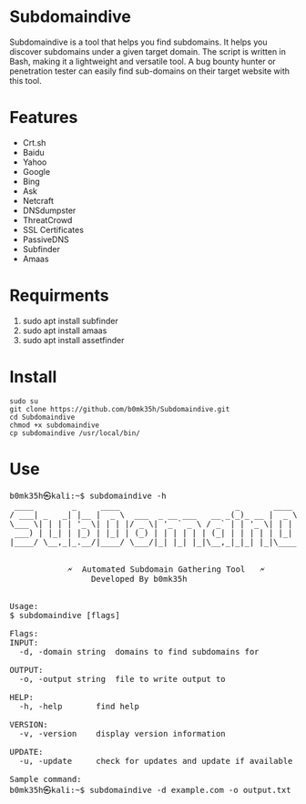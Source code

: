 # Subdomaindive
Subdomaindive is a tool that helps you find subdomains. It helps you discover subdomains under a given target domain. The script is written in Bash, making it a lightweight and versatile tool. A bug bounty hunter or penetration tester can easily find sub-domains on their target website with this tool.

# Features 
*  Crt.sh
*  Baidu
*  Yahoo
*  Google
*  Bing
*  Ask
*  Netcraft
*  DNSdumpster
*  ThreatCrowd
*  SSL Certificates
*  PassiveDNS
*  Subfinder
*  Amaas


# Requirments 
1. sudo apt install subfinder
2. sudo apt install amaas
3. sudo apt install assetfinder

# Install

```
sudo su
git clone https://github.com/b0mk35h/Subdomaindive.git
cd Subdomaindive
chmod +x subdomaindive
cp subdomaindive /usr/local/bin/
```

# Use 
<pre>
b0mk35h㉿kali:~$ subdomaindive -h
 ____        _     ____                        _       ____  _           
/ ___| _   _| |__ |  _ \  ___  _ __ ___   __ _(_)_ __ |  _ \(_)_   _____ 
\___ \| | | | '_ \| | | |/ _ \| '_ ` _ \ / _` | | '_ \| | | | \ \ / / _ \
 ___) | |_| | |_) | |_| | (_) | | | | | | (_| | | | | | |_| | |\ V /  __/
|____/ \__,_|_.__/|____/ \___/|_| |_| |_|\__,_|_|_| |_|\____/|_| \_/ \___|

                                                       
            🗲  Automated Subdomain Gathering Tool   🗲
                 Developed By b0mk35h
         

Usage:
$ subdomaindive [flags]

Flags:
INPUT:
  -d, -domain string  domains to find subdomains for

OUTPUT:
  -o, -output string  file to write output to

HELP:
  -h, -help       find help

VERSION:
  -v, -version    display version information
  
UPDATE:
  -u, -update     check for updates and update if available
  
Sample command:  
b0mk35h㉿kali:~$ subdomaindive -d example.com -o output.txt

</pre>
